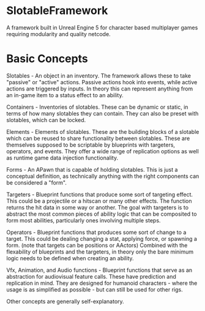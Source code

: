 # SlotableFramework
A framework built in Unreal Engine 5 for character based multiplayer games requiring modularity and quality netcode.

# Basic Concepts

Slotables - An object in an inventory. The framework allows these to take "passive" or "active" actions. Passive actions hook into events, while active actions are triggered by inputs. In theory this can represent anything from an in-game item to a status effect to an ability.

Containers - Inventories of slotables. These can be dynamic or static, in terms of how many slotables they can contain. They can also be preset with slotables, which can be locked.

Elements - Elements of slotables. These are the building blocks of a slotable which can be reused to share functionality between slotables. These are themselves supposed to be scriptable by blueprints with targeters, operators, and events. They offer a wide range of replication options as well as runtime game data injection functionality.

Forms - An APawn that is capable of holding slotables. This is just a conceptual definition, as technically anything with the right components can be considered a "form".

Targeters - Blueprint functions that produce some sort of targeting effect. This could be a projectile or a hitscan or many other effects. The function returns the hit data in some way or another. The goal with targeters is to abstract the most common pieces of ability logic that can be composited to form most abilities, particularly ones involving multiple steps.

Operators - Blueprint functions that produces some sort of change to a target. This could be dealing changing a stat, applying force, or spawning a form. (note that targets can be positions or AActors) Combined with the flexability of blueprints and the targeters, in theory only the bare minimum logic needs to be defined when creating an ability.

Vfx, Animation, and Audio functions - Blueprint functions that serve as an abstraction for audiovisual feature calls. These have prediction and replication in mind. They are designed for humanoid characters - where the usage is as simplified as possible - but can still be used for other rigs.

Other concepts are generally self-explanatory.
